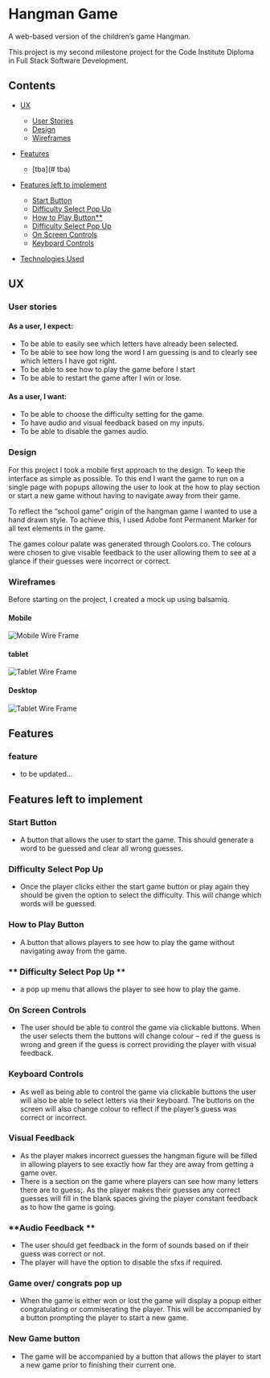 # **Hangman Game**

A web-based version of the children’s game Hangman. 

This project is my second milestone project for the Code Institute Diploma in Full Stack Software Development.

## **Contents**
* [UX](#ux)
    * [User Stories](#user-stories)
    * [Design](#design)
    * [Wireframes](#wireframes)
* [Features](#features) 
    * [tba](# tba)

* [Features left to implement](features-left-to-implement)
    * [Start Button](#start-button)
    * [Difficulty Select Pop Up](#difficulty-select-pop-up)
    * [How to Play Button**](#how-to-play-button**)
    * [Difficulty Select Pop Up ](#difficulty-select-pop-up )
    * [On Screen Controls](#on-screen-controls)
    * [Keyboard Controls](#keyboard-controls)
* [Technologies Used](technologies-used)


## **UX**

### **User stories**

#### As a user, I expect:
* To be able to easily see which letters have already been selected. 
* To be able to see how long the word I am guessing is and to clearly see which letters I have got right.  
* To be able to see how to play the game before I start 
* To be able to restart the game after I win or lose. 

#### As a user, I want:
* To be able to choose the difficulty setting for the game.
* To have audio and visual feedback based on my inputs.
* To be able to disable the games audio. 

### **Design**
For this project I took a mobile first approach to the design. To keep the interface as simple as possible. To this end I want the game to run on a single page with popups allowing the user to look at the how to play section or start a new game without having to navigate away from their game. 

To reflect the “school game” origin of the hangman game I wanted to use a hand drawn style. To achieve this, I used Adobe font Permanent Marker for all text elements in the game. 

The games colour palate was generated through Coolors.co. The colours were chosen to give visable feedback to the user allowing them to see at a glance if their guesses were incorrect or correct. 
 

### **Wireframes**

Before starting on the project, I created a mock up using balsamiq. 

#### **Mobile**
![Mobile Wire Frame](./assets/images/readme-images/hangman-mobile-wf.png)

#### **tablet**
![Tablet Wire Frame](./assets/images/readme-images/hangman-tablet-wf.png)

#### **Desktop**
![Tablet Wire Frame](./assets/images/readme-images/hangman-desktop-wf.png)

## **Features**

### **feature**
 * to be updated… 


## **Features left to implement**

### **Start Button**
 * A button that allows the user to start the game. This should generate a word to be guessed and clear all wrong guesses. 

### **Difficulty Select Pop Up**
 * Once the player clicks either the start game button or play again they should be given the option to select the difficulty. This will change which words will be guessed.  

### **How to Play Button**
 * A button that allows players to see how to play the game without navigating away from the game.  

### ** Difficulty Select Pop Up **
 * a pop up menu that allows the player to see how to play the game.  

### **On Screen Controls**
 * The user should  be able to control the game via clickable buttons. When the user selects them the buttons will change colour – red if the guess is wrong and green if the guess is correct providing the player with visual feedback. 

### **Keyboard Controls**
 * As well as being able to control the game via clickable buttons the user will also be able to select letters via their keyboard.  The buttons on the screen will also change colour to reflect if the player’s guess was correct or incorrect. 

### **Visual Feedback**
 * As the player makes incorrect guesses the hangman figure will be filled in allowing players to see exactly how far they are away from getting a game over. 
* There is a section on the game where players can see how many letters there are to guess;. As the player makes their guesses any correct guesses will fill in the blank spaces giving the player constant feedback as to how the game is going. 

### **Audio Feedback **
 * The user should  get feedback in the form of sounds based on if their guess was correct or not. 
* The player will have the option to disable the sfxs if required. 

### **Game over/ congrats pop up**
 * When the game is either won or lost the game will display a popup either congratulating or commiserating the player. This will be accompanied by a button prompting the player to start a new game. 

### **New Game button**
 * The game will be accompanied by a button that allows the player to start a new game prior to finishing their current one.   




